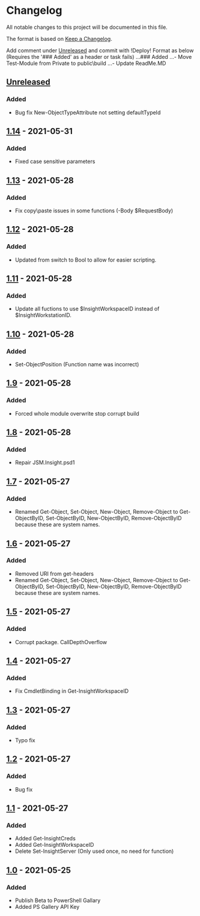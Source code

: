 # Changelog
All notable changes to this project will be documented in this file.

The format is based on [Keep a Changelog](https://keepachangelog.com/en/1.0.0/).

Add comment under [Unreleased] and commit with !Deploy!
Format as below (Requires the '### Added' as a header or task fails)
...### Added
...- Move Test-Module from Private to public\build
...- Update ReadMe.MD

## [Unreleased]
### Added
- Bug fix New-ObjectTypeAttribute not setting defaultTypeId

## [1.14] - 2021-05-31
### Added
- Fixed case sensitive parameters 

## [1.13] - 2021-05-28
### Added
- Fix copy\paste issues in some functions (-Body $RequestBody)

## [1.12] - 2021-05-28
### Added
- Updated from switch to Bool to allow for easier scripting. 

## [1.11] - 2021-05-28
### Added
- Update all fuctions to use $InsightWorkspaceID instead of $InsightWorkstationID.

## [1.10] - 2021-05-28
### Added
- Set-ObjectPosition (Function name was incorrect)

## [1.9] - 2021-05-28
### Added
- Forced whole module overwrite stop corrupt build

## [1.8] - 2021-05-28
### Added
- Repair JSM.Insight.psd1

## [1.7] - 2021-05-27
### Added
- Renamed Get-Object, Set-Object, New-Object, Remove-Object to Get-ObjectByID, Set-ObjectByID, New-ObjectByID, Remove-ObjectByID because these are system names.

## [1.6] - 2021-05-27
### Added
- Removed URI from get-headers
- Renamed Get-Object, Set-Object, New-Object, Remove-Object to Get-ObjectByID, Set-ObjectByID, New-ObjectByID, Remove-ObjectByID because these are system names.


## [1.5] - 2021-05-27
### Added
- Corrupt package. CallDepthOverflow

## [1.4] - 2021-05-27
### Added
- Fix CmdletBinding in Get-InsightWorkspaceID

## [1.3] - 2021-05-27
### Added
- Typo fix

## [1.2] - 2021-05-27
### Added
- Bug fix

## [1.1] - 2021-05-27
### Added
- Added Get-InsightCreds
- Added Get-InsightWorkspaceID
- Delete Set-InsightServer (Only used once, no need for function)

## [1.0] - 2021-05-25
### Added
- Publish Beta to PowerShell Gallary
- Added PS Gallery API Key 

[Unreleased]: https://github.com/DamagedDingo/JSM.Insight/compare/1.14..HEAD
[1.14]: https://github.com/DamagedDingo/JSM.Insight/compare/1.13..1.14
[1.13]: https://github.com/DamagedDingo/JSM.Insight/compare/1.12..1.13
[1.12]: https://github.com/DamagedDingo/JSM.Insight/compare/1.11..1.12
[1.11]: https://github.com/DamagedDingo/JSM.Insight/compare/1.10..1.11
[1.10]: https://github.com/DamagedDingo/JSM.Insight/compare/1.9..1.10
[1.9]: https://github.com/DamagedDingo/JSM.Insight/compare/1.8..1.9
[1.8]: https://github.com/DamagedDingo/JSM.Insight/compare/1.7..1.8
[1.7]: https://github.com/DamagedDingo/JSM.Insight/compare/1.6..1.7
[1.6]: https://github.com/DamagedDingo/JSM.Insight/compare/1.5..1.6
[1.5]: https://github.com/DamagedDingo/JSM.Insight/compare/1.4..1.5
[1.4]: https://github.com/DamagedDingo/JSM.Insight/compare/1.3..1.4
[1.3]: https://github.com/DamagedDingo/JSM.Insight/compare/1.2..1.3
[1.2]: https://github.com/DamagedDingo/JSM.Insight/compare/1.1..1.2
[1.1]: https://github.com/DamagedDingo/JSM.Insight/compare/1.0..1.1
[1.0]: https://github.com/DamagedDingo/JSM.Insight/tree/1.0